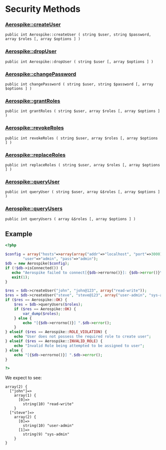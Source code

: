 
# Security Methods

### [Aerospike::createUser](aerospike_createuser.md)
```
public int Aerospike::createUser ( string $user, string $password, array $roles [, array $options ] )
```

### [Aerospike::dropUser](aerospike_dropuser.md)
```
public int Aerospike::dropUser ( string $user [, array $options ] )
```

### [Aerospike::changePassword](aerospike_changepassword.md)
```
public int changePassword ( string $user, string $password [, array $options ] )
```

### [Aerospike::grantRoles](aerospike_grantroles.md)
```
public int grantRoles ( string $user, array $roles [, array $options ] )
```

### [Aerospike::revokeRoles](aerospike_revokeroles.md)
```
public int revokeRoles ( string $user, array $roles [, array $options ] )
```

### [Aerospike::replaceRoles](aerospike_replaceroles.md)
```
public int replaceRoles ( string $user, array $roles [, array $options ] )
```

### [Aerospike::queryUser](aerospike_queryuser.md)
```
public int queryUser ( string $user, array &$roles [, array $options ] )
```

### [Aerospike::queryUsers](aerospike_queryusers.md)
```
public int queryUsers ( array &$roles [, array $options ] )
```

## Example

```php
<?php

$config = array("hosts"=>array(array("addr"=>"localhost", "port"=>3000)),
        "user"=>"admin", "pass"=>"admin");
$db = new Aerospike($config);
if (!$db->isConnected()) {
   echo "Aerospike failed to connect[{$db->errorno()}]: {$db->error()}\n";
   exit(1);
}

$res = $db->createUser("john", "john@123", array("read-write"));
$res = $db->createUser("steve", "steve@123", array("user-admin", "sys-admin"));
if ($res == Aerospike::OK) {
    $res = $db->queryUsers($roles);
    if ($res == Aerospike::OK) {
        var_dump($roles);
    } else {
        echo "[{$db->errorno()}] ".$db->error();
    }
} elseif ($res == Aerospike::ROLE_VIOLATION) {
    echo "User does not possess the required role to create user";
} elseif ($res == Aerospike::INVALID_ROLE) {
    echo "Invalid Role being attempted to be assigned to user";
} else {
    echo "[{$db->errorno()}] ".$db->error();
}

?>
```

We expect to see:

```
array(2) {
  ["john"]=>
    array(1) {
      [0]=>
        string(10) "read-write"
    }
  ["steve"]=>
    array(2) {
      [0]=>
        string(10) "user-admin"
      [1]=>
        string(9) "sys-admin"
    }
}
```

